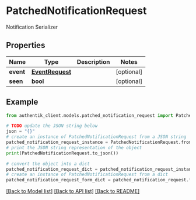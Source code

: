 # PatchedNotificationRequest

Notification Serializer

## Properties

Name | Type | Description | Notes
------------ | ------------- | ------------- | -------------
**event** | [**EventRequest**](EventRequest.md) |  | [optional] 
**seen** | **bool** |  | [optional] 

## Example

```python
from authentik_client.models.patched_notification_request import PatchedNotificationRequest

# TODO update the JSON string below
json = "{}"
# create an instance of PatchedNotificationRequest from a JSON string
patched_notification_request_instance = PatchedNotificationRequest.from_json(json)
# print the JSON string representation of the object
print(PatchedNotificationRequest.to_json())

# convert the object into a dict
patched_notification_request_dict = patched_notification_request_instance.to_dict()
# create an instance of PatchedNotificationRequest from a dict
patched_notification_request_form_dict = patched_notification_request.from_dict(patched_notification_request_dict)
```
[[Back to Model list]](../README.md#documentation-for-models) [[Back to API list]](../README.md#documentation-for-api-endpoints) [[Back to README]](../README.md)


